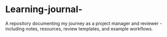 # Learning-journal-
A  repository documenting my journey as a project manager and reviewer - including notes, resources, review templates, and example workflows. 
